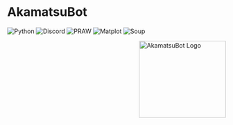 # AkamatsuBot

![Python][1] ![Discord][2] ![PRAW][3] ![Matplot][4] ![Soup][5]

<img src="https://i.imgur.com/ktIpxg1.png" align="right"
     alt="AkamatsuBot Logo" width="200" height="178">

[1]: https://img.shields.io/badge/python%20-3.8.1-blue
[2]: https://img.shields.io/badge/discord.py-1.5.1-%235d8aa8
[3]: https://img.shields.io/badge/asyncpraw-7.1.0-red
[4]: https://img.shields.io/badge/matplotlib-3.3.3-orange
[5]: https://img.shields.io/badge/beautifulsoup-4.9.3-lightgrey
